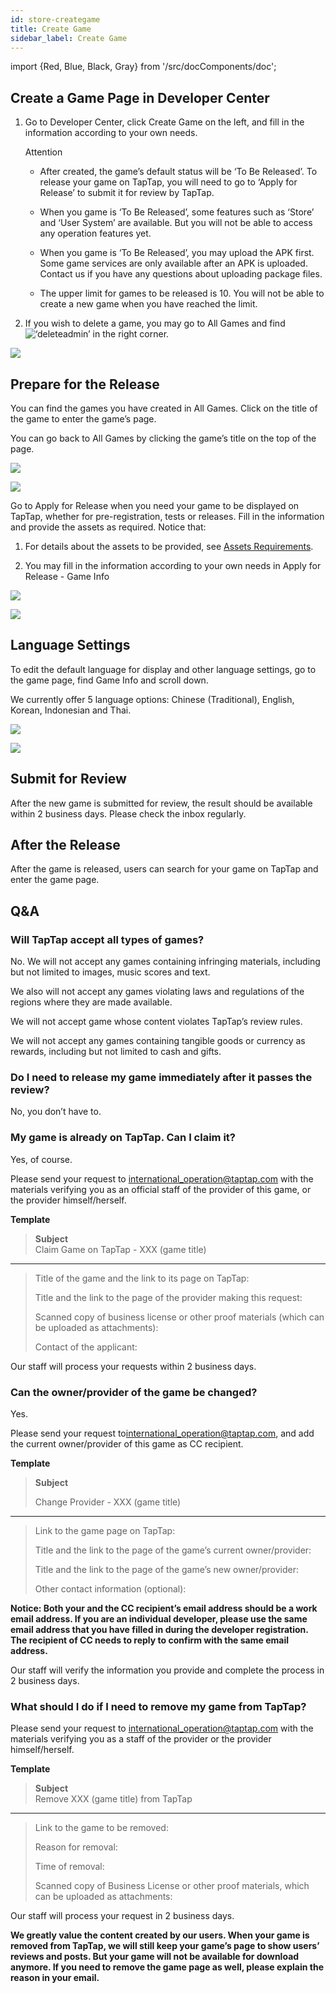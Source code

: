 ```yaml
---
id: store-creategame
title: Create Game
sidebar_label: Create Game
---
```


import {Red, Blue, Black, Gray} from '/src/docComponents/doc';

## Create a Game Page in Developer Center

1. Go to <Blue>Developer Center</Blue>, click <Blue>Create Game</Blue> on the left, and fill in the information according to your own needs.  

    Attention  

    - After created, the game’s default status will be ‘To Be Released’. To release your game on TapTap, you will need to go to ‘Apply for Release’ to submit it for review by TapTap.  

    - When you game is ‘To Be Released’, some features such as ‘Store’ and ‘User System’ are available. But you will not be able to access any operation features yet.

    - When you game is ‘To Be Released’, you may upload the APK first. Some game services are only available after an APK is uploaded. Contact us if you have any questions about uploading package files.   

    - The upper limit for games to be released is 10\. You will not be able to create a new game when you have reached the limit.    

2. If you wish to delete a game, you may go to <Blue>All Games</Blue> and find ![‘deleteadmin’](https://img.tapimg.com/market/images/2e5c836549d866d6d44036d158095cbb.png) in the right corner.

![ ](/img/Create-Games-Page-1.png)  

## Prepare for the Release

You can find the games you have created in <Blue>All Games</Blue>. Click on the title of the game to enter the game’s page.

You can go back to All Games by clicking the game’s title on the top of the page.    

![ ](/img/Create-Games-Page-2.png)  

![ ](/img/Create-Games-Page-3.png)  

Go to <Blue>Apply for Release</Blue> when you need your game to be displayed on TapTap, whether for pre-registration, tests or releases. Fill in the information and provide the assets as required. Notice that:

1. For details about the assets to be provided, see [Assets Requirements](http://www.taptap.io/developer/help_docs/7?id=42). 

2. You may fill in the information according to your own needs in <Blue>Apply for Release</Blue> - <Blue>Game Info</Blue>

![ ](/img/Create-Games-Page-4.png)

![ ](/img/Create-Games-Page-5.png)



## Language Settings

To edit the default language for display and other language settings, go to the <Blue>game page</Blue>,  find Game Info and scroll down. 

We currently offer 5 language options: Chinese (Traditional), English, Korean, Indonesian and Thai. 

![ ](/img/Create-Games-Page-6.png)

![ ](/img/Create-Games-Page-7.png)


## Submit for Review

After the new game is submitted for review, the result should be available within 2 business days. Please check the inbox regularly.
## After the Release

After the game is released, users can search for your game on TapTap and enter the game page.  

## Q&A
### Will TapTap accept all types of games?

No. We will not accept any games containing infringing materials, including but not limited to images, music scores and text.

We also will not accept any games violating laws and regulations of the regions where they are made available.

We will not accept game whose content violates TapTap’s review rules.

We will not accept any games containing tangible goods or currency as rewards, including but not limited to cash and gifts.

### Do I need to release my game immediately after it passes the review?

No, you don’t have to.

### My game is already on TapTap. Can I claim it?

Yes, of course.

Please send your request to [international_operation@taptap.com](mailto:international_operation@taptap.com) with the materials verifying you as an official staff of the provider of this game, or the provider himself/herself.

**Template**

> **Subject**  
> Claim Game on TapTap - XXX (game title)  
---
>
> Title of the game and the link to its page on TapTap: 
>
> Title and the link to the page of the provider making this request:
>
> Scanned copy of business license or other proof materials (which can be uploaded as attachments):
>
> Contact of the applicant:

Our staff will process your requests within 2 business days. 

### Can the owner/provider of the game be changed?

Yes.

Please send your request to[international_operation@taptap.com](mailto:international_operation@taptap.com), and add the current owner/provider of this game as CC recipient.   

**Template**
 
> **Subject**
>  
> Change Provider - XXX (game title)
---
>
> Link to the game page on TapTap:
>
> Title and the link to the page of the game’s current owner/provider:
>
> Title and the link to the page of the game’s new owner/provider:
>
> Other contact information (optional):

**Notice: Both your and the CC recipient’s email address should be a work email address. If you are an individual developer, please use the same email address that you have filled in during the developer registration. The recipient of CC needs to reply to confirm with the same email address.**

Our staff will verify the information you provide and complete the process in 2 business days.

### What should I do if I need to remove my game from TapTap?

Please send your request to [international\_operation@taptap.com](mailto:international_operation@taptap.com) with the materials verifying you as a staff of the provider or the provider himself/herself.  

**Template**

> **Subject**  
> Remove XXX (game title) from TapTap 
---
>
> Link to the game to be removed:
>
> Reason for removal:
>
> Time of removal:
>
> Scanned copy of Business License or other proof materials, which can be uploaded as attachments:
>


Our staff will process your request in 2 business days.


**We greatly value the content created by our users. When your game is removed from TapTap, we will still keep your game’s page to show users’ reviews and posts. But your game will not be available for download anymore.    If you need to remove the game page as well, please explain the reason in your email.**
